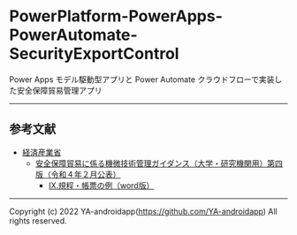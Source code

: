 # PowerPlatform-PowerApps-PowerAutomate-SecurityExportControl

Power Apps モデル駆動型アプリと Power Automate クラウドフローで実装した安全保障貿易管理アプリ

---

## 参考文献

- [経済産業省](https://www.meti.go.jp/)
  - [安全保障貿易に係る機微技術管理ガイダンス（大学・研究機関用）第四版（令和４年２月公表）](https://www.meti.go.jp/policy/anpo/daigaku.html)
    - [Ⅸ.規程・帳票の例（word版）](https://www.meti.go.jp/policy/anpo/law_document/tutatu/t07sonota/kiteichouhyou.doc)

---

Copyright (c) 2022 YA-androidapp(https://github.com/YA-androidapp) All rights reserved.
